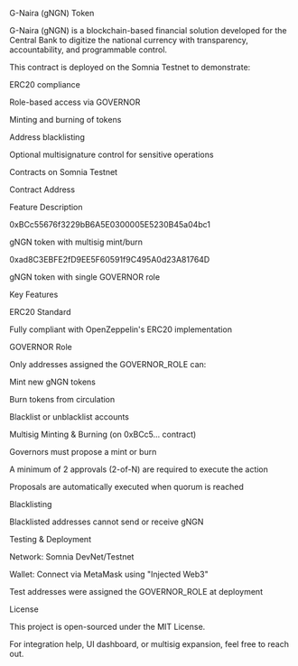 G-Naira (gNGN) Token

G-Naira (gNGN) is a blockchain-based financial solution developed for the Central Bank to digitize the national currency with transparency, accountability, and programmable control.

This contract is deployed on the Somnia Testnet to demonstrate:

ERC20 compliance

Role-based access via GOVERNOR

Minting and burning of tokens

Address blacklisting

Optional multisignature control for sensitive operations

Contracts on Somnia Testnet

Contract Address

Feature Description

0xBCc55676f3229bB6A5E0300005E5230B45a04bc1

 gNGN token with multisig mint/burn

0xad8C3EBFE2fD9EE5F60591f9C495A0d23A81764D

 gNGN token with single GOVERNOR role

Key Features

ERC20 Standard

Fully compliant with OpenZeppelin's ERC20 implementation

GOVERNOR Role

Only addresses assigned the GOVERNOR_ROLE can:

Mint new gNGN tokens

Burn tokens from circulation

Blacklist or unblacklist accounts

Multisig Minting & Burning (on 0xBCc5... contract)

Governors must propose a mint or burn

A minimum of 2 approvals (2-of-N) are required to execute the action

Proposals are automatically executed when quorum is reached

Blacklisting

Blacklisted addresses cannot send or receive gNGN

 Testing & Deployment

Network: Somnia DevNet/Testnet

Wallet: Connect via MetaMask using "Injected Web3"

Test addresses were assigned the GOVERNOR_ROLE at deployment

  License

This project is open-sourced under the MIT License.

For integration help, UI dashboard, or multisig expansion, feel free to reach out.

